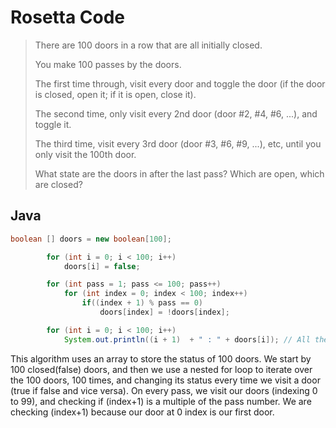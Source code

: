 # Rosetta Code

> There are 100 doors in a row that are all initially closed. 
>
> You make 100 passes by the doors. 
>
>The first time through, visit every door and toggle the door (if the door is closed, open it; if it is open, close it). 
>
>The second time, only visit every 2nd door (door #2, #4, #6, ...), and toggle it. 
>
>The third time, visit every 3rd door (door #3, #6, #9, ...), etc, until you only visit the 100th door.
>
>What state are the doors in after the last pass? Which are open, which are closed?

## Java

```java
boolean [] doors = new boolean[100];

        for (int i = 0; i < 100; i++)
            doors[i] = false;

        for (int pass = 1; pass <= 100; pass++) 
            for (int index = 0; index < 100; index++) 
                if((index + 1) % pass == 0)
                    doors[index] = !doors[index];

        for (int i = 0; i < 100; i++)
            System.out.println((i + 1)  + " : " + doors[i]); // All the perfect square doors will be open(true)
```

This algorithm uses an array to store the status of 100 doors. We start by 100 closed(false) doors, and then we use a nested for loop to iterate over the 100 doors, 100 times, and changing its status every time we visit a door (true if false and vice versa). On every pass, we visit our doors (indexing 0 to 99), and checking if (index+1) is a multiple of the pass number. We are checking (index+1) because our door at 0 index is our first door. 
